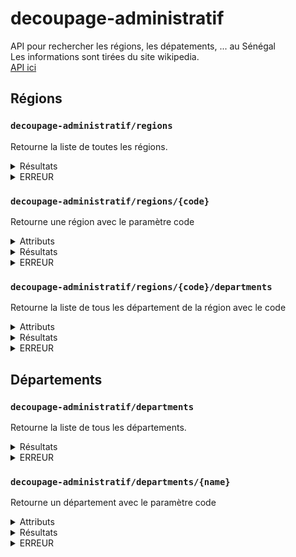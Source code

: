# decoupage-administratif
API pour rechercher les régions, les dépatements, ... au Sénégal  
Les informations sont tirées du site wikipedia.  
[API ici](https://api.idrissa-sall.com/decoupage-administratif/regions)

## Régions
### `decoupage-administratif/regions`
Retourne la liste de toutes les régions.
<details>
<summary>Résultats</summary>
{  
  "name" : "string",  
  "code" : number,
  "area" : number, en km²
  "population" : number
}
</details>

<details>
<summary>ERREUR</summary>
{  
  "message" : "message d'erreur"
}
</details>

### `decoupage-administratif/regions/{code}`
Retourne une région avec le paramètre code
<details>
<summary> Attributs </summary>
code : le nom de la région ou le code de la région
</details>
<details>
<summary>Résultats</summary>
{  
  "name" : "string",  
  "code" : number,
  "area" : number, en km²
  "population" : number
}
</details>

<details>
<summary>ERREUR</summary>
{  
  "message" : "message d'erreur"
}
</details>

### `decoupage-administratif/regions/{code}/departments`
Retourne la liste de tous les département de la région avec le code
<details>
<summary> Attributs </summary>
code : le nom de la région ou le code de la région
</details>
<details>
<summary>Résultats</summary>
{
  "name" : "string",
  "region_code" : number
},
</details>

<details>
<summary>ERREUR</summary>
{  
  "message" : "message d'erreur"
}
</details>

## Départements
### `decoupage-administratif/departments`
Retourne la liste de tous les départements.
<details>
<summary>Résultats</summary>
{
  "name" : "string",
  "region_code" : number
},
</details>

<details>
<summary>ERREUR</summary>
{  
  "message" : "message d'erreur"
}
</details>

### `decoupage-administratif/departments/{name}`
Retourne un département avec le paramètre code
<details>
<summary> Attributs </summary>
code : le nom du département
</details>
<details>
<summary>Résultats</summary>
{
  "name" : "string",
  "region_code" : number
},
</details>

<details>
<summary>ERREUR</summary>
{  
  "message" : "message d'erreur"
}
</details>

